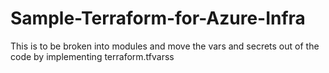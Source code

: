 # Sample-Terraform-for-Azure-Infra

This is to be broken into modules and move the vars and secrets out of the code by implementing terraform.tfvarss